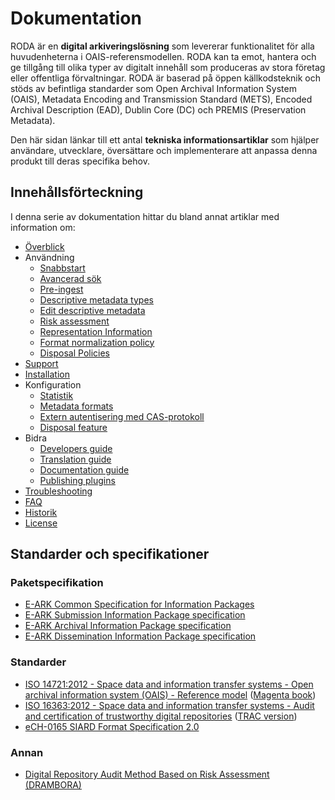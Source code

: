 # Dokumentation

RODA är en **digital arkiveringslösning** som levererar funktionalitet för alla huvudenheterna i OAIS-referensmodellen. RODA kan ta emot, hantera och ge tillgång till olika typer av digitalt innehåll som produceras av stora företag eller offentliga förvaltningar. RODA är baserad på öppen källkodsteknik och stöds av befintliga standarder som Open Archival Information System (OAIS), Metadata Encoding and Transmission Standard (METS), Encoded Archival Description (EAD), Dublin Core (DC) och PREMIS (Preservation Metadata).

Den här sidan länkar till ett antal **tekniska informationsartiklar** som hjälper användare, utvecklare, översättare och implementerare att anpassa denna produkt till deras specifika behov.

## Innehållsförteckning

I denna serie av dokumentation hittar du bland annat artiklar med information om:

- [Överblick](Overview.md)
- Användning
    - [Snabbstart](Quickstart.md)
    - [Avancerad sök](Advanced_Search.md)
    - [Pre-ingest](Pre_Ingest.md)
    - [Descriptive metadata types](Descriptive_Metadata_Types.md)
    - [Edit descriptive metadata](EditDescriptiveMetadata.md)
    - [Risk assessment](Risk_Assessment.md)
    - [Representation Information](Representation_Information.md)
    - [Format normalization policy](Format_Normalization_Policy.md)
    - [Disposal Policies](Disposal_Policies.md)
- [Support](https://www.roda-community.org/#bellhop_bell-support)
- [Installation](https://www.roda-community.org/deploys/)
- Konfiguration
    - [Statistik](Statistics.md)
    - [Metadata formats](Metadata_Formats.md)
    - [Extern autentisering med CAS-protokoll](Central_Authentication_Service.md)
    - [Disposal feature](Disposal.md)
- Bidra
    - [Developers guide](Developers_Guide.md)
    - [Translation guide](Translation_Guide.md)
    - [Documentation guide](Documentation_Guide.md)
    - [Publishing plugins](Publishing_plugins.md)
- [Troubleshooting](Troubleshooting.md)
- [FAQ](FAQ.md)
- [Historik](History.md)
- [License](LICENSE.md)

## Standarder och specifikationer

### Paketspecifikation

* [E-ARK Common Specification for Information Packages](http://www.dilcis.eu/specifications/common-specification)
* [E-ARK Submission Information Package specification](http://www.dilcis.eu/specifications/sip)
* [E-ARK Archival Information Package specification](http://www.dilcis.eu/specifications/aip)
* [E-ARK Dissemination Information Package specification](http://www.dilcis.eu/specifications/dip)

### Standarder

* [ISO 14721:2012 - Space data and information transfer systems - Open archival information system (OAIS) - Reference model](http://www.iso.org/iso/catalogue_detail.htm?csnumber=57284) ([Magenta book](https://public.ccsds.org/pubs/650x0m2.pdf))
* [ISO 16363:2012 - Space data and information transfer systems - Audit and certification of trustworthy digital repositories](http://www.iso.org/iso/catalogue_detail.htm?csnumber=56510) ([TRAC version](https://www.crl.edu/sites/default/files/d6/attachments/pages/trac_0.pdf))
* [eCH-0165 SIARD Format Specification 2.0](https://www.ech.ch/vechweb/page?p=dossier&documentNumber=eCH-0165&documentVersion=2.0)

### Annan

* [Digital Repository Audit Method Based on Risk Assessment (DRAMBORA)](http://www.repositoryaudit.eu/download/)
